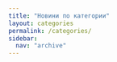 ```yaml
---
title: "Новини по категории"
layout: categories
permalink: /categories/
sidebar:
  nav: "archive"
---
```

